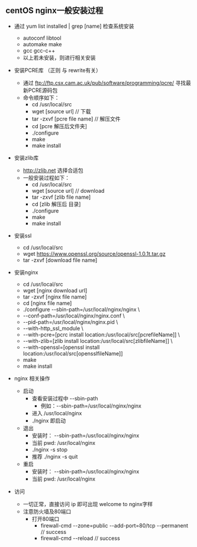 ## centOS nginx一般安装过程 ##
+ 通过 yum list installed | grep [name] 检查系统安装
    + autoconf libtool
    + automake make
    + gcc gcc-c++
    + 以上若未安装，则进行相关安装
+ 安装PCRE库 （正则 与 rewrite有关）
    + 通过 ftp://ftp.csx.cam.ac.uk/pub/software/programming/pcre/ 寻找最新PCRE源码包
    + 命令顺序如下：
        + cd /usr/local/src
        + wget [source url] // 下载
        + tar -zxvf [pcre file name] // 解压文件 
        + cd [pcre 解压后文件夹] 
        + ./configure 
        + make 
        + make install 
+ 安装zlib库
    + http://zlib.net 选择合适包
    + 一般安装过程如下：
        + cd /usr/local/src
        + wget [source url] // download
        + tar -zxvf [zlib file name]
        + cd [zlib 解压后 目录]
        + ./configure
        + make
        + make install
+ 安装ssl
    + cd /usr/local/src
    + wget https://www.openssl.org/source/openssl-1.0.1t.tar.gz
    + tar -zxvf [download file name]

+ 安装nginx
    + cd /usr/local/src
    + wget [nginx download url]
    + tar -zxvf [nginx file name]
    + cd [nginx file name]
    + ./configure --sbin-path=/usr/local/nginx/nginx \
    + --conf-path=/usr/local/nginx/nginx.conf \
    + --pid-path=/usr/local/nginx/nginx.pid \
    + --with-http_ssl_module \
    + --with-pcre=[pcrc install location:/usr/local/src[pcrefileName]] \
    + --with-zlib=[zlib install location:/usr/local/src[zlibfileName]] \
    + --with-openssl=[openssl install location:/usr/local/src[opensslfileName]]
    + make
    + make install

+ nginx 相关操作
    + 启动
        + 查看安装过程中 --sbin-path
            + 例如：--sbin-path=/usr/local/nginx/nginx
        + 进入 /usr/local/nginx
        + ./nginx 即启动
    + 退出
        + 安装时： --sbin-path=/usr/local/nginx/nginx
        + 当前 pwd: /usr/local/nginx
        + ./nginx -s stop
        + 推荐 ./nginx -s quit
    + 重启
        + 安装时： --sbin-path=/usr/local/nginx/nginx
        + 当前 pwd: /usr/local/nginx
+ 访问
    + 一切正常，直接访问 ip 即可出现 welcome to nginx字样
    + 注意防火墙及80端口
        + 打开80端口
            + firewall-cmd --zone=public --add-port=80/tcp --permanent // success
            + firewall-cmd --reload // success